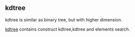 ## kdtree
kdtree is similar as binary tree, but with higher dimension.

[kdtree](kdtree.h) contains construct kdtree,kdtree and elements search.